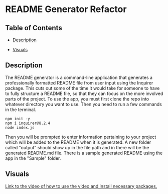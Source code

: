 # README Generator Refactor

## Table of Contents

* [Description](#description)

* [Visuals](#visuals)

## Description 

The README generator is a command-line application that generates a professionally formatted README file from user input using the Inquirer package. This cuts out some of the time it would take for someone to have to fully structure a README file, so that they can focus on the more involved parts of the project. To use the app, you must first clone the repo into whatever directory you want to use. Then you need to run a few commands in the terminal.

    npm init -y
    npm i inquirer@8.2.4
    node index.js

Then you will be prompted to enter information pertaining to your project which will be added to the README when it is generated. A new folder called "output" should show up in the file path and in there will be the generated README.md file. There is a sample generated README using the app in the "Sample" folder.

## Visuals 

[Link to the video of how to use the video and install necessary packages.](https://drive.google.com/file/d/16djABmD4zNkKr2JSDReakPo5X7jtFnBz/view?usp=sharing)
